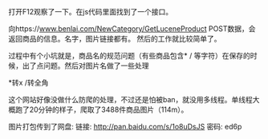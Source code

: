 打开F12观察了一下。在js代码里面找到了一个接口。

向https://www.benlai.com/NewCategory/GetLuceneProduct
POST数据，会返回商品的信息。名字，图片链接都有。
然后的工作就比较简单了。

过程中有个小坑就是，商品名的规范问题（有些商品包含* \/ 等字符）在保存的时候，出了点问题。然后对图片名做了一些处理

*转x \/转全角

这个网站好像没做什么防爬的处理，不过还是怕被ban，就没用多线程。单线程大概跑了20分钟的样子，爬取了3488件商品图片（114m）。

图片打包传到了网盘: 链接: http://pan.baidu.com/s/1o8uDsJS 密码: ed6p
